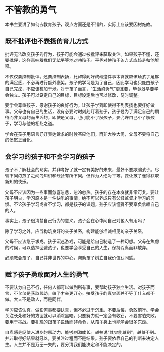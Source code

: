 # 不管教的勇气
本书主要讲了如何去教育孩子，观点方面还是不错的，实际上应该要因材施教。
## 既不批评也不表扬的育儿方式
批评无法改变孩子的行为，孩子可能会通过被批评来获取关注。如果孩子不懂，还要批评，这样意味着我们无法平等地对待孩子。平等对待孩子的方式应该是和他解释。

不仅仅要控制批评，还要控制表扬，比如得到好成绩这件事本身就应该给孩子足够的满足感，不必再进行额外褒奖。孩子的学习是为了自己，因此学习也只能由孩子自己完成，不应该横加干涉。对于孩子而言，“生活的勇气”更重要，毕竟迟早要学会独立。孩子可以设定自己的目标，目标设定后也可以修改，随时调整。

要学会尊重孩子，感谢孩子的良好行为，让孩子学到即使得不到表扬也要好好做事。父母也有自己的生活，没有必要时时刻刻盯着孩子，孩子是为了满足自己的期待而非父母的而生活的。即使是父母，也可能不了解孩子，要允许自己不了解孩子，学习与他的相处之道。

学会在孩子用语言好好表达诉求的时候答应他们，而非大吵大闹，父母不要将自己的愤怒正当化。
## 会学习的孩子和不会学习的孩子
孩子不了解社会的现实，并非考好了就一定有美好的未来，最好不要欺骗孩子。尽管不同的孩子之间的知识和经验有所不同，但作为人绝对平等。要让孩子懂得获取新知的快乐。

父母不应该因为一些事而忽喜忽悲，忽冷忽热。孩子的存在本身就非常可贵。要让孩子明白，学习原本是一件快乐的事情，绝不可以养成只有父母监督才学习的习惯。不论孩子学习或者不学习，都是孩子的课题，孩子应该懂得不要辜负信赖自己的人。

事实上，孩子很清楚自己行为的意义。孩子会在心中问自己对他人有用吗？

除了学习之外，应当构筑良好的亲子关系，构建能够坦诚相见的亲子关系。

父母不应该急于求成。孩子沉迷游戏，可能是给自己制造了一种幻想。父母在焦虑的时候，可以选择回避孩子，也要学会享受自己的人生，保持距离而非放弃。

必须教会孩子，自己并非世界的中心，帮助孩子树立自我价值认同感。
## 赋予孩子勇敢面对人生的勇气
不要认为自己不行，任何人都可以做到所有事，要帮助孩子独立生活。对孩子而言，不仅仅是获取帮助，给予才会更开心。接受孩子的真实面并不等于什么都不做。大人不是敌人，而是同伴。

学习应该认真，做任何事都要认真，但不必过于沉重。不要后悔，勇敢前行。学会关注长处和好的方面就可以消除黑暗。只要努力就一定会有收获，不要害怕失败，要用于挑战。要礼貌的跟孩子说话而非命令，从孩子身上也能学会很多东西。

自卑感是促使人进步的原动力，能够刺激成长。越被说“其实能做到”，越做不到。并非取得好结果就可以，要关注过程而不是结果。孩子要依靠自己的判断来决定人生。人生并不是万无一失的，要分清我们能决定和不能决定的。
